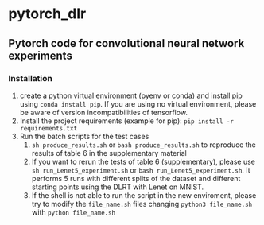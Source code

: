 # pytorch_dlr

## Pytorch code for convolutional neural network experiments

### Installation

1. create a python virtual environment (pyenv or conda) and install pip using  ``conda install pip``. If you are using no virtual environment, please be aware of
   version incompatibilities of tensorflow.
2. Install the project requirements (example for pip):
   ``pip install -r requirements.txt``
3. Run the batch scripts for the test cases
    1. ``sh produce_results.sh`` or ``bash produce_results.sh`` to reproduce the results of table 6 in the supplementary material 
    2. If you want to rerun the tests of table 6 (supplementary), please use ``sh run_Lenet5_experiment.sh`` or ``bash run_Lenet5_experiment.sh``. It performs 5 runs with different splits of the dataset and different starting points using the DLRT with Lenet on MNIST.
    3. If the shell is not able to run the script in the new enviroment, please try to modify the ``file_name.sh`` files changing ``python3 file_name.sh`` with ``python file_name.sh``
